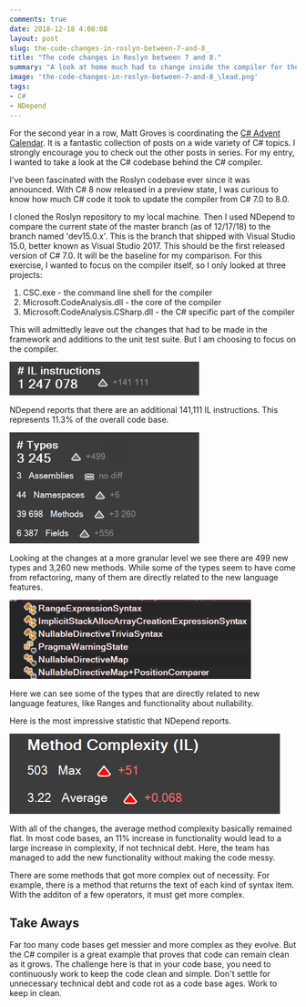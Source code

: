 ```yaml
---
comments: true
date: 2018-12-18 4:00:00
layout: post
slug: the-code-changes-in-roslyn-between-7-and-8_
title: "The code changes in Roslyn between 7 and 8."
summary: "A look at home much had to change inside the compiler for the latest version."
image: 'the-code-changes-in-roslyn-between-7-and-8_\lead.png' 
tags:
- C#
- NDepend
---
```


For the second year in a row, Matt Groves is coordinating the [C# Advent Calendar](https://crosscuttingconcerns.com/The-Second-Annual-C-Advent). It is a fantastic collection of posts on a wide variety of C# topics. I strongly encourage you to check out the other posts in series. For my entry, I wanted to take a look at the C# codebase behind the C# compiler.


I've been fascinated with the Roslyn codebase ever since it was announced. With C# 8 now released in a preview state, I was curious to know how much C# code it took to update the compiler from C# 7.0 to 8.0. 

I cloned the Roslyn repository to my local machine. Then I used NDepend to compare the current state of the master branch (as of 12/17/18) to the branch named 'dev15.0.x'. This is the branch that shipped with Visual Studio 15.0, better known as Visual Studio 2017. This should be the first released version of C# 7.0. It will be the baseline for my comparison. For this exercise, I wanted to focus on the compiler itself, so I only looked at three projects:

1. CSC.exe - the command line shell for the compiler
2. Microsoft.CodeAnalysis.dll - the core of the compiler
3. Microsoft.CodeAnalysis.CSharp.dll - the C# specific part of the compiler

This will admittedly leave out the changes that had to be made in the framework and additions to the unit test suite. But I am choosing to focus on the compiler.

[![](/img/posts/the-code-changes-in-roslyn-between-7-and-8_/il_instruction_count.png)](/img/posts/the-code-changes-in-roslyn-between-7-and-8_/il_instruction_count.png)

NDepend reports that there are an additional 141,111 IL instructions. This represents 11.3% of the overall code base.  


[![](/img/posts/the-code-changes-in-roslyn-between-7-and-8_/types_methods_count.png)](/img/posts/the-code-changes-in-roslyn-between-7-and-8_/types_methods_count.png)

Looking at the changes at a more granular level we see there are 499 new types and 3,260 new methods. While some of the types seem to have come from refactoring, many of them are directly related to the new language features. 

[![](/img/posts/the-code-changes-in-roslyn-between-7-and-8_/new_types.png)](/img/posts/the-code-changes-in-roslyn-between-7-and-8_/new_types.png)

Here we can see some of the types that are directly related to new language features, like Ranges and functionality about nullability. 

Here is the most impressive statistic that NDepend reports.

[![](/img/posts/the-code-changes-in-roslyn-between-7-and-8_/method_complexity.png)](/img/posts/the-code-changes-in-roslyn-between-7-and-8_/method_complexity.png)

With all of the changes, the average method complexity basically remained flat. In most code bases, an 11% increase in functionality would lead to a large increase in complexity, if not technical debt. Here, the team has managed to add the new functionality without making the code messy. 

There are some methods that got more complex out of necessity. For example, there is a method that returns the text of each kind of syntax item. With the additon of a few operators, it must get more complex. 

## Take Aways ##

Far too many code bases get messier and more complex as they evolve. But the C# compiler is a great example that proves that code can remain clean as it grows. The challenge here is that in your code base, you need to continuously work to keep the code clean and simple. Don't settle for unnecessary technical debt and code rot as a code base ages. Work to keep in clean.
